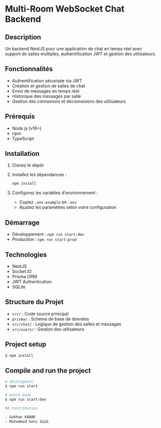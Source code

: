 # Multi-Room WebSocket Chat Backend

## Description
Un backend NestJS pour une application de chat en temps réel avec support de salles multiples, authentification JWT et gestion des utilisateurs.

## Fonctionnalités
- Authentification sécurisée via JWT
- Création et gestion de salles de chat
- Envoi de messages en temps réel
- Historique des messages par salle
- Gestion des connexions et déconnexions des utilisateurs

## Prérequis
- Node.js (v16+)
- npm
- TypeScript

## Installation
1. Clonez le dépôt
2. Installez les dépendances :
   ```bash
   npm install
   ```

3. Configurez les variables d'environnement :
   - Copiez `.env.example` en `.env`
   - Ajustez les paramètres selon votre configuration

## Démarrage
- Développement : `npm run start:dev`
- Production : `npm run start:prod`

## Technologies
- NestJS
- Socket.IO
- Prisma ORM
- JWT Authentication
- SQLite

## Structure du Projet
- `src/` : Code source principal
- `prisma/` : Schéma de base de données
- `src/chat/` : Logique de gestion des salles et messages
- `src/users/` : Gestion des utilisateurs

## Project setup

```bash
$ npm install
```

## Compile and run the project

```bash
# development
$ npm run start

# watch mode
$ npm run start:dev

## Contribution

- Gokhan KABAR
- Mohammad Gons Saib
